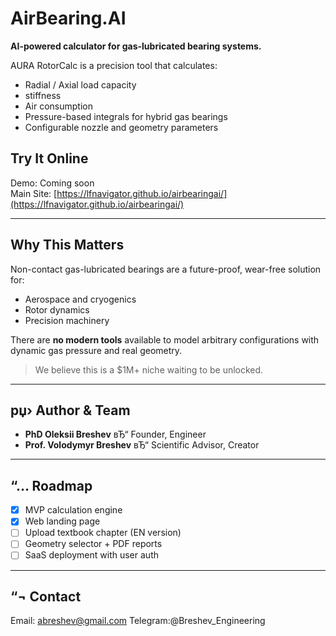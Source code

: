 
# AirBearing.AI

**AI-powered calculator for gas-lubricated bearing systems.**

AURA RotorCalc is a precision tool that calculates:
- Radial / Axial load capacity 
- stiffness
- Air consumption 
- Pressure-based integrals for hybrid gas bearings
- Configurable nozzle and geometry parameters

## Try It Online
Demo: Coming soon  
Main Site: [https://lfnavigator.github.io/airbearingai/](https://lfnavigator.github.io/airbearingai/)

---

## Why This Matters

Non-contact gas-lubricated bearings are a future-proof, wear-free solution for:
- Aerospace and cryogenics
- Rotor dynamics
- Precision machinery

There are **no modern tools** available to model arbitrary configurations with dynamic gas pressure and real geometry.

> We believe this is a $1M+ niche waiting to be unlocked.

---

## рџ› Author & Team

- **PhD Oleksii Breshev** вЂ“ Founder, Engineer
- **Prof. Volodymyr Breshev** вЂ“ Scientific Advisor, Creator

---

## “… Roadmap

- [x] MVP calculation engine
- [x] Web landing page
- [ ] Upload textbook chapter (EN version)
- [ ] Geometry selector + PDF reports
- [ ] SaaS deployment with user auth

---

## “¬ Contact

Email: abreshev@gmail.com
Telegram:@Breshev_Engineering

